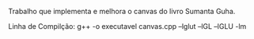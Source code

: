 Trabalho que implementa e melhora o canvas do livro Sumanta Guha.

Linha de Compilção: g++ -o executavel canvas.cpp –lglut –lGL –lGLU -lm